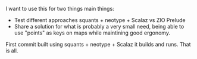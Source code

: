 I want to use this for two things main things:
- Test different approaches squants + neotype + Scalaz vs ZIO Prelude
- Share a solution for what is probably a very small need, being able to use "points" as keys on maps while maintining good ergonomy.

First commit built using squants + neotype + Scalaz it builds and runs.
That is all.
